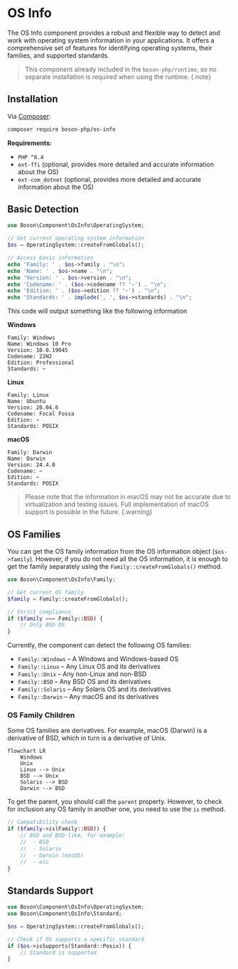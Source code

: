 # OS Info

The OS Info component provides a robust and flexible way to detect and work with
operating system information in your applications. It offers a comprehensive 
set of features for identifying operating systems, their families, and 
supported standards.

> This component already included in the `boson-php/runtime`,
> so no separate installation is required when using the runtime.
{.note}


## Installation

Via [Composer](https://getcomposer.org/doc/01-basic-usage.md#installing-dependencies):

```bash
composer require boson-php/os-info
```

**Requirements:**

* `PHP ^8.4`
* `ext-ffi` (optional, provides more detailed and accurate information about the OS)
* `ext-com_dotnet` (optional, provides more detailed and accurate information about the OS)


## Basic Detection


```php
use Boson\Component\OsInfo\OperatingSystem;

// Get current operating system information
$os = OperatingSystem::createFromGlobals();

// Access basic information
echo 'Family: ' . $os->family . "\n";
echo 'Name: ' . $os->name . "\n";
echo 'Version: ' . $os->version . "\n";
echo 'Codename: ' . ($os->codename ?? '~') . "\n";
echo 'Edition: ' . ($os->edition ?? '~') . "\n";
echo 'Standards: ' . implode(', ', $os->standards) . "\n";
```

This code will output something like the following information

**Windows**

```
Family: Windows
Name: Windows 10 Pro
Version: 10.0.19045
Codename: 22H2
Edition: Professional
Standards: ~ 
```

**Linux**

```
Family: Linux
Name: Ubuntu
Version: 20.04.6
Codename: Focal Fossa
Edition: ~
Standards: POSIX
```

**macOS**

```
Family: Darwin
Name: Darwin
Version: 24.4.0
Codename: ~
Edition: ~
Standards: POSIX
```

> Please note that the information in macOS may not be accurate due 
> to virtualization and testing issues.
> Full implementation of macOS support is possible in the future.
{.warning}

## OS Families

You can get the OS family information from the OS information 
object (`$os->family`). However, if you do not need all the OS information, 
it is enough to get the family separately using the `Family::createFromGlobals()`
method.

```php
use Boson\Component\OsInfo\Family;

// Get current OS family
$family = Family::createFromGlobals();

// Strict compliance
if ($family === Family::BSD) {
    // Only BSD OS
}
```

Currently, the component can detect the following OS families:

- `Family::Windows` – A Windows and Windows-based OS
- `Family::Linux` – Any Linux OS and its derivatives
- `Family::Unix` – Any non-Linux and non-BSD
- `Family::BSD` – Any BSD OS and its derivatives
- `Family::Solaris` – Any Solaris OS and its derivatives
- `Family::Darwin` – Any macOS and its derivatives


### OS Family Children

Some OS families are derivatives. For example, macOS (Darwin) is a derivative 
of BSD, which in turn is a derivative of Unix.

```mermaid
flowchart LR
    Windows
    Unix
    Linux --> Unix
    BSD --> Unix
    Solaris --> BSD
    Darwin --> BSD
```

To get the parent, you should call the `parent` property. However, to check 
for inclusion any OS family in another one, you need to use the `is` method.

```php
// Compatibility check
if ($family->is(Family::BSD)) {
    // BSD and BSD-like, for example:
    //  - BSD
    //  - Solaris
    //  - Darwin (macOS)
    //  - etc
}
```


## Standards Support

```php
use Boson\Component\OsInfo\OperatingSystem;
use Boson\Component\OsInfo\Standard;

$os = OperatingSystem::createFromGlobals();

// Check if OS supports a specific standard
if ($os->isSupports(Standard::Posix)) {
    // Standard is supported
}
```
